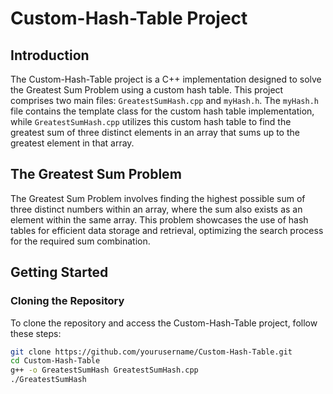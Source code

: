 # Custom-Hash-Table Project

## Introduction

The Custom-Hash-Table project is a C++ implementation designed to solve the Greatest Sum Problem using a custom hash table. This project comprises two main files: `GreatestSumHash.cpp` and `myHash.h`. The `myHash.h` file contains the template class for the custom hash table implementation, while `GreatestSumHash.cpp` utilizes this custom hash table to find the greatest sum of three distinct elements in an array that sums up to the greatest element in that array.

## The Greatest Sum Problem

The Greatest Sum Problem involves finding the highest possible sum of three distinct numbers within an array, where the sum also exists as an element within the same array. This problem showcases the use of hash tables for efficient data storage and retrieval, optimizing the search process for the required sum combination.

## Getting Started

### Cloning the Repository

To clone the repository and access the Custom-Hash-Table project, follow these steps:

```bash
git clone https://github.com/yourusername/Custom-Hash-Table.git
cd Custom-Hash-Table
g++ -o GreatestSumHash GreatestSumHash.cpp
./GreatestSumHash
```
